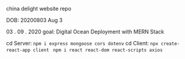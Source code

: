 china delight website repo
<br>

DOB: 20200803 Aug 3 

03 . 09 . 2020 goal: 
Digital Ocean Deployment with MERN Stack 

cd Server: `npm i express mongoose cors dotenv` 
cd Client: `npx create-react-app client` ` npm i react react-dom react-scripts axios` 

